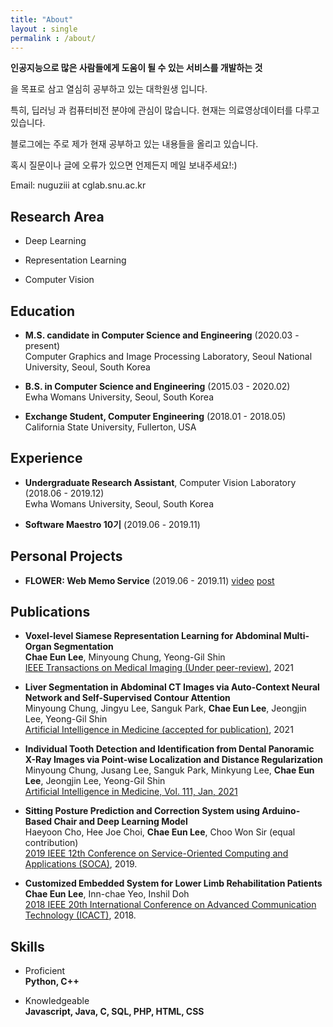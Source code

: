 ```yaml
---
title: "About"
layout : single
permalink : /about/
---
```


**인공지능으로 많은 사람들에게 도움이 될 수 있는 서비스를 개발하는 것**

을 목표로 삼고 열심히 공부하고 있는 대학원생 입니다.

특히, 딥러닝 과 컴퓨터비전 분야에 관심이 많습니다. 현재는 의료영상데이터를 다루고 있습니다.

블로그에는 주로 제가 현재 공부하고 있는 내용들을 올리고 있습니다.

혹시 질문이나 글에 오류가 있으면 언제든지 메일 보내주세요!:)

Email: nuguziii at cglab.snu.ac.kr

## Research Area

- Deep Learning

- Representation Learning

- Computer Vision

## Education
- **M.S. candidate in Computer Science and Engineering** (2020.03 - present)<br>
Computer Graphics and Image Processing Laboratory, Seoul National University, Seoul, South Korea

- **B.S. in Computer Science and Engineering** (2015.03 - 2020.02)<br>
Ewha Womans University, Seoul, South Korea

- **Exchange Student, Computer Engineering** (2018.01 - 2018.05)<br>
California State University, Fullerton, USA

## Experience

- **Undergraduate Research Assistant**, Computer Vision Laboratory (2018.06 - 2019.12) <br>
Ewha Womans University, Seoul, South Korea

- **Software Maestro 10기** (2019.06 - 2019.11)

## Personal Projects

- **FLOWER: Web Memo Service** (2019.06 - 2019.11) [video](https://www.youtube.com/watch?v=hMoJh5K7SQo) [post](https://blog.naver.com/PostView.nhn?blogId=sw_maestro&logNo=221710898997&categoryNo=21&parentCategoryNo=21&from=thumbnailList)

## Publications

- **Voxel-level Siamese Representation Learning for Abdominal Multi-Organ Segmentation**<br>
**Chae Eun Lee**, Minyoung Chung, Yeong-Gil Shin<br>
[IEEE Transactions on Medical Imaging (Under peer-review)](https://arxiv.org/abs/2105.07672), 2021

- **Liver Segmentation in Abdominal CT Images via Auto-Context Neural Network and Self-Supervised Contour Attention**<br>
Minyoung Chung, Jingyu Lee, Sanguk Park, **Chae Eun Lee**, Jeongjin Lee, Yeong-Gil Shin<br>
[Artificial Intelligence in Medicine (accepted for publication)](https://arxiv.org/pdf/2002.05895.pdf), 2021

- **Individual Tooth Detection and Identification from Dental Panoramic X-Ray Images via Point-wise Localization and Distance Regularization**<br>
Minyoung Chung, Jusang Lee, Sanguk Park, Minkyung Lee, **Chae Eun Lee**, Jeongjin Lee, Yeong-Gil Shin<br>
[Artificial Intelligence in Medicine, Vol. 111, Jan, 2021](https://arxiv.org/abs/2004.05543)

- **Sitting Posture Prediction and Correction System using Arduino-Based Chair and Deep Learning Model**<br>
Haeyoon Cho, Hee Joe Choi, **Chae Eun Lee**, Choo Won Sir (equal contribution) <br>
[2019 IEEE 12th Conference on Service-Oriented Computing and Applications (SOCA)](https://ieeexplore.ieee.org/document/8953010), 2019.

- **Customized Embedded System for Lower Limb Rehabilitation Patients**<br>
**Chae Eun Lee**, Inn-chae Yeo, Inshil Doh <br>
[2018 IEEE 20th International Conference on Advanced Communication Technology (ICACT)](https://ieeexplore.ieee.org/document/8323706), 2018.

## Skills

- Proficient<br>
**Python, C++**

- Knowledgeable<br>
**Javascript, Java, C, SQL, PHP, HTML, CSS**
